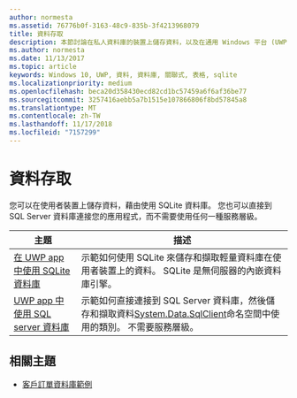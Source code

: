 ```yaml
---
author: normesta
ms.assetid: 76776b0f-3163-48c9-835b-3f4213968079
title: 資料存取
description: 本節討論在私人資料庫的裝置上儲存資料，以及在通用 Windows 平台 (UWP) 應用程式中使用物件關聯對應。
ms.author: normesta
ms.date: 11/13/2017
ms.topic: article
keywords: Windows 10, UWP, 資料, 資料庫, 關聯式, 表格, sqlite
ms.localizationpriority: medium
ms.openlocfilehash: beca20d358430ecd82cd1bc57459a6f6af36be77
ms.sourcegitcommit: 3257416aebb5a7b1515e107866806f8bd57845a8
ms.translationtype: MT
ms.contentlocale: zh-TW
ms.lasthandoff: 11/17/2018
ms.locfileid: "7157299"
---
```

# <a name="data-access"></a>資料存取

您可以在使用者裝置上儲存資料，藉由使用 SQLite 資料庫。 您也可以直接到 SQL Server 資料庫連接您的應用程式，而不需要使用任何一種服務層級。

| 主題 | 描述|
|-------|------------|
| [在 UWP app 中使用 SQLite 資料庫](sqlite-databases.md) | 示範如何使用 SQLite 來儲存和擷取輕量資料庫在使用者裝置上的資料。 SQLite 是無伺服器的內嵌資料庫引擎。 |
| [UWP app 中使用 SQL server 資料庫](sql-server-databases.md) | 示範如何直接連接到 SQL Server 資料庫，然後儲存和擷取資料[System.Data.SqlClient](https://msdn.microsoft.com/library/system.data.sqlclient.aspx)命名空間中使用的類別。 不需要服務層級。 |

## <a name="related-topics"></a>相關主題

* [客戶訂單資料庫範例](https://github.com/Microsoft/Windows-appsample-customers-orders-database)
